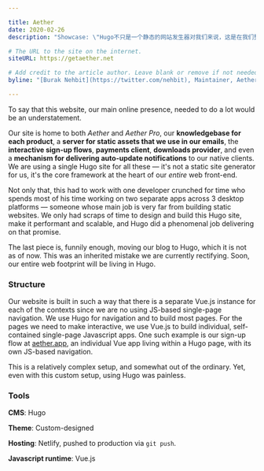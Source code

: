 ```yaml
---

title: Aether
date: 2020-02-26
description: "Showcase: \"Hugo不只是一个静态的网站发生器对我们来说，这是在我们整个web前端的心脏的核心框架。\""

# The URL to the site on the internet.
siteURL: https://getaether.net

# Add credit to the article author. Leave blank or remove if not needed/wanted.
byline: "[Burak Nehbit](https://twitter.com/nehbit), Maintainer, Aether"

---
```


To say that this website, our main online presence, needed to do a lot would be an understatement.

Our site is home to both *Aether* and *Aether Pro*, our **knowledgebase for each product**, a **server for static assets that we use in our emails**, the **interactive sign-up flows**, **payments client**, **downloads provider**, and even a **mechanism for delivering auto-update notifications** to our native clients. We are using a single Hugo site for all these — it's not a static site generator for us, it's the core framework at the heart of our *entire* web front-end.

Not only that, this had to work with one developer crunched for time who spends most of his time working on two separate apps across 3 desktop platforms — someone whose main job is very far from building static websites. We only had scraps of time to design and build this Hugo site, make it performant and scalable, and Hugo did a phenomenal job delivering on that promise.

The last piece is, funnily enough, moving our blog to Hugo, which it is not as of now. This was an inherited mistake we are currently rectifying. Soon, our entire web footprint will be living in Hugo.

### Structure

Our website is built in such a way that there is a separate Vue.js instance for each of the contexts since we are no using JS-based single-page navigation. We use Hugo for navigation and to build most pages. For the pages we need to make interactive, we use Vue.js to build individual, self-contained single-page Javascript apps. One such example is our sign-up flow at [aether.app](https://aether.app), an individual Vue app living within a Hugo page, with its own JS-based navigation.

This is a relatively complex setup, and somewhat out of the ordinary. Yet, even with this custom setup, using Hugo was painless.

### Tools

**CMS**: Hugo

**Theme**: Custom-designed

**Hosting**: Netlify, pushed to production via `git push`.

**Javascript runtime**: Vue.js



